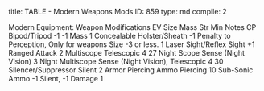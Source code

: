 title:          TABLE - Modern Weapons Mods
ID:             859
type:           md
compile:        2



Modern Equipment: Weapon Modifications
EV	Size	Mass	Str Min	Notes	CP
Bipod/Tripod				-1	-1 Mass	1
Concealable Holster/Sheath					-1 Penalty to Perception, Only for weapons Size -3 or less.	1
Laser Sight/Reflex Sight					+1 Ranged Attack	2
Multiscope					Telescopic 4	27
Night Scope					Sense (Night Vision)	3
Night Multiscope					Sense (Night Vision), Telescopic 4	30
Silencer/Suppressor					Silent	2
Armor Piercing Ammo					Piercing	10
Sub-Sonic Ammo	-1				Silent, -1 Damage	1